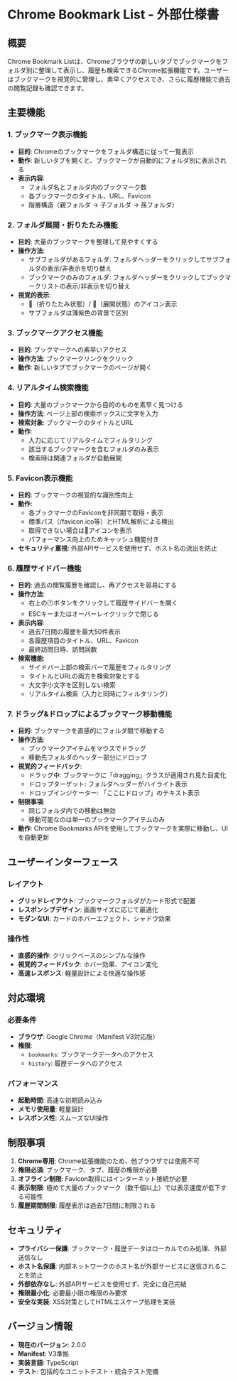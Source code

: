 # Chrome Bookmark List - 外部仕様書

## 概要

Chrome Bookmark Listは、Chromeブラウザの新しいタブでブックマークをフォルダ別に整理して表示し、履歴も検索できるChrome拡張機能です。ユーザーはブックマークを視覚的に管理し、素早くアクセスでき、さらに履歴機能で過去の閲覧記録も確認できます。

## 主要機能

### 1. ブックマーク表示機能
- **目的**: Chromeのブックマークをフォルダ構造に従って一覧表示
- **動作**: 新しいタブを開くと、ブックマークが自動的にフォルダ別に表示される
- **表示内容**:
  - フォルダ名とフォルダ内のブックマーク数
  - 各ブックマークのタイトル、URL、Favicon
  - 階層構造（親フォルダ → 子フォルダ → 孫フォルダ）

### 2. フォルダ展開・折りたたみ機能
- **目的**: 大量のブックマークを整理して見やすくする
- **操作方法**:
  - サブフォルダがあるフォルダ: フォルダヘッダーをクリックしてサブフォルダの表示/非表示を切り替え
  - ブックマークのみのフォルダ: フォルダヘッダーをクリックしてブックマークリストの表示/非表示を切り替え
- **視覚的表示**:
  - 📁（折りたたみ状態）/ 📂（展開状態）のアイコン表示
  - サブフォルダは薄紫色の背景で区別

### 3. ブックマークアクセス機能
- **目的**: ブックマークへの素早いアクセス
- **操作方法**: ブックマークリンクをクリック
- **動作**: 新しいタブでブックマークのページが開く

### 4. リアルタイム検索機能
- **目的**: 大量のブックマークから目的のものを素早く見つける
- **操作方法**: ページ上部の検索ボックスに文字を入力
- **検索対象**: ブックマークのタイトルとURL
- **動作**:
  - 入力に応じてリアルタイムでフィルタリング
  - 該当するブックマークを含むフォルダのみ表示
  - 検索時は関連フォルダが自動展開

### 5. Favicon表示機能
- **目的**: ブックマークの視覚的な識別性向上
- **動作**: 
  - 各ブックマークのFaviconを非同期で取得・表示
  - 標準パス（/favicon.ico等）とHTML解析による検出
  - 取得できない場合は🔗アイコンを表示
  - パフォーマンス向上のためキャッシュ機能付き
- **セキュリティ重視**: 外部APIサービスを使用せず、ホスト名の流出を防止

### 6. 履歴サイドバー機能
- **目的**: 過去の閲覧履歴を確認し、再アクセスを容易にする
- **操作方法**: 
  - 右上の🕐ボタンをクリックして履歴サイドバーを開く
  - ESCキーまたはオーバーレイクリックで閉じる
- **表示内容**:
  - 過去7日間の履歴を最大50件表示
  - 各履歴項目のタイトル、URL、Favicon
  - 最終訪問日時、訪問回数
- **検索機能**: 
  - サイドバー上部の検索バーで履歴をフィルタリング
  - タイトルとURLの両方を検索対象とする
  - 大文字小文字を区別しない検索
  - リアルタイム検索（入力と同時にフィルタリング）

### 7. ドラッグ&ドロップによるブックマーク移動機能
- **目的**: ブックマークを直感的にフォルダ間で移動する
- **操作方法**:
  - ブックマークアイテムをマウスでドラッグ
  - 移動先フォルダのヘッダー部分にドロップ
- **視覚的フィードバック**:
  - ドラッグ中: ブックマークに「dragging」クラスが適用され見た目変化
  - ドロップターゲット: フォルダヘッダーがハイライト表示
  - ドロップインジケーター: 「ここにドロップ」のテキスト表示
- **制限事項**:
  - 同じフォルダ内での移動は無効
  - 移動可能なのは単一のブックマークアイテムのみ
- **動作**: Chrome Bookmarks APIを使用してブックマークを実際に移動し、UIを自動更新

## ユーザーインターフェース

### レイアウト
- **グリッドレイアウト**: ブックマークフォルダがカード形式で配置
- **レスポンシブデザイン**: 画面サイズに応じて最適化
- **モダンなUI**: カードのホバーエフェクト、シャドウ効果

### 操作性
- **直感的操作**: クリックベースのシンプルな操作
- **視覚的フィードバック**: ホバー効果、アイコン変化
- **高速レスポンス**: 軽量設計による快適な操作感

## 対応環境

### 必要条件
- **ブラウザ**: Google Chrome（Manifest V3対応版）
- **権限**: 
  - `bookmarks`: ブックマークデータへのアクセス
  - `history`: 履歴データへのアクセス

### パフォーマンス
- **起動時間**: 高速な初期読み込み
- **メモリ使用量**: 軽量設計
- **レスポンス性**: スムーズなUI操作

## 制限事項

1. **Chrome専用**: Chrome拡張機能のため、他ブラウザでは使用不可
2. **権限必須**: ブックマーク、タブ、履歴の権限が必要
3. **オフライン制限**: Favicon取得にはインターネット接続が必要
4. **表示制限**: 極めて大量のブックマーク（数千個以上）では表示速度が低下する可能性
5. **履歴期間制限**: 履歴表示は過去7日間に制限される

## セキュリティ

- **プライバシー保護**: ブックマーク・履歴データはローカルでのみ処理、外部送信なし
- **ホスト名保護**: 内部ネットワークのホスト名が外部サービスに送信されることを防止
- **外部依存なし**: 外部APIサービスを使用せず、完全に自己完結
- **権限最小化**: 必要最小限の権限のみ要求
- **安全な実装**: XSS対策としてHTMLエスケープ処理を実装

## バージョン情報

- **現在のバージョン**: 2.0.0
- **Manifest**: V3準拠
- **実装言語**: TypeScript
- **テスト**: 包括的なユニットテスト・統合テスト完備
